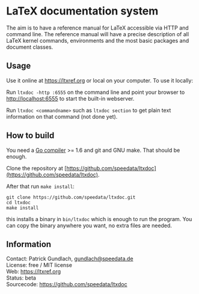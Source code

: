 LaTeX documentation system
==========================

The aim is to have a reference manual for LaTeX accessible via HTTP and command line. The reference manual will have a precise description of all LaTeX kernel commands, environments and the most basic packages and document classes.

Usage
-----

Use it online at <https://ltxref.org> or local on your computer. To use it locally:

Run `ltxdoc -http :6555` on the command line and point your browser to [http://localhost:6555](http://localhost:6555) to start the built-in webserver.

Run `ltxdoc <commandname>`  such as `ltxdoc section` to get plain text information on that command (not done yet).

How to build
------------

You need a [Go compiler](https://golang.org) >= 1.6 and git and GNU make. That should be enough.

Clone the repository at [https://github.com/speedata/ltxdoc](https://github.com/speedata/ltxdoc).

After that run `make install`:

    git clone https://github.com/speedata/ltxdoc.git
    cd ltxdoc
    make install

this installs a binary in `bin/ltxdoc` which is enough to run the program. You can copy the binary anywhere you want, no extra files are needed.


Information
-----------

Contact: Patrick Gundlach, gundlach@speedata.de<br>
License: free / MIT license<br>
Web: https://ltxref.org<br>
Status: beta<br>
Sourcecode: https://github.com/speedata/ltxdoc
